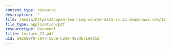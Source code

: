 ```yaml
---
content_type: resource
description: ''
file: /media/https%3A/open-learning-course-data-rc.s3.amazonaws.com/12-746-marine-organic-geochemistry-spring-2005/692a89f9c847583e62e8458d6719ed52_lecture_17.pdf
file_type: application/pdf
resourcetype: Document
title: lecture_17.pdf
uid: 692a89f9-c847-583e-62e8-458d6719ed52
---
```

